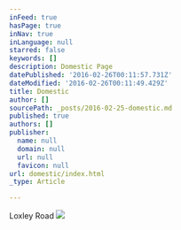 ```yaml
---
inFeed: true
hasPage: true
inNav: true
inLanguage: null
starred: false
keywords: []
description: Domestic Page
datePublished: '2016-02-26T00:11:57.731Z'
dateModified: '2016-02-26T00:11:49.429Z'
title: Domestic
author: []
sourcePath: _posts/2016-02-25-domestic.md
published: true
authors: []
publisher:
  name: null
  domain: null
  url: null
  favicon: null
url: domestic/index.html
_type: Article

---
```

Loxley Road
![](https://the-grid-user-content.s3-us-west-2.amazonaws.com/12725e00-6a44-4211-aaa4-377521b9247c.jpg)
